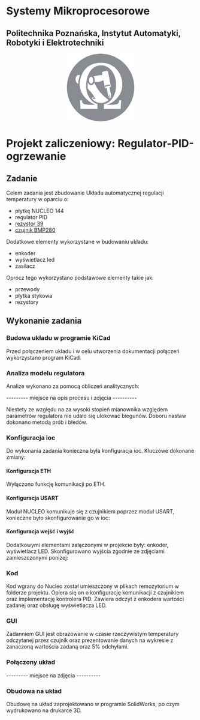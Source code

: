 # Systemy Mikroprocesorowe

## Politechnika Poznańska, Instytut Automatyki, Robotyki i Elektrotechniki

<p align="center">
  <img width="180" height="180" src="/img/logo_WARiE.png">
</p>

# **Projekt zaliczeniowy: Regulator-PID-ogrzewanie**

## Zadanie

Celem zadania jest zbudowanie Układu automatycznej regulacji temperatury w oparciu o:
  - płytkę NUCLEO 144
  - regulator PID
  - [rezystor 39](https://sklep.avt.pl/pl/products/rezystor-39-om-5w-5-178694.html?query_id=3)
  - [czujnik BMP280](https://sklep.avt.pl/pl/products/czujnik-cisnienia-i-temperatury-gy-bmp280-v3-3-barometr-na-i2c-do-arduino-174322.html?fbclid=IwAR3qwK_G8U1rsmJfZRh1Xn7Wu_qn47saH4UUeBxF370ZbXj3NWw9wSBMs8s)

Dodatkowe elementy wykorzystane w budowaniu układu:
  - enkoder
  - wyświetlacz led
  - zasilacz

Oprócz tego wykorzystano podstawowe elementy takie jak:
  - przewody
  - płytka stykowa
  - rezystory

## Wykonanie zadania

### Budowa układu w programie KiCad

Przed połączeniem układu i w celu utworzenia dokumentacji połączeń wykorzystano program KiCad.

### Analiza modelu regulatora

Analize wykonano za pomocą obliczeń analitycznych:

--------- miejsce na opis procesu i zdjęcia ----------

Niestety ze względu na za wysoki stopień mianownika względem parametrów regulatora nie udało się ulokować biegunów. Doboru nastaw dokonano metodą prób i błedów.


### Konfiguracja ioc

Do wykonania zadania konieczna była konfiguracja ioc. Kluczowe dokonane zmiany:

#### Konfiguracja ETH
Wyłączono funkcję komunikacji po ETH.

#### Konfiguracja USART
Moduł NUCLEO komunikuje się z czujnikiem poprzez moduł USART, konieczne było skonfigurowanie go w ioc:

#### Konfiguracja wejść i wyjść
Dodatkowymi elementami załączonymi w projekcie były: enkoder, wyświetlacz LED. Skonfigurowano wyjścia zgodnie ze zdjęciami zamieszczonymi poniżej:


### Kod

Kod wgrany do Nucleo został umieszczony w plikach remozytorium w folderze projektu. Opiera się on o konfigurację komunikacji z czujnikiem oraz implementację kontrolera PID. Zawiera odczyt z enkodera wartości zadanej oraz obsługę wyświetlacza LED.

### GUI

Zadanniem GUI jest obrazowanie w czasie rzeczywistym temperatury odczytanej przez czujnik oraz prezentowanie danych na wykresie z zanaczoną wartościa zadaną oraz 5% odchyłami.

### Połączony układ

--------- miejsce na  zdjęcia ----------

### Obudowa na układ

Obudowę na układ zaprojektowano w programie SolidWorks, po czym wydrukowano na drukarce 3D.
